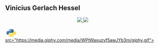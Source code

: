 ## Vinicius Gerlach Hessel
<div align="center">
  <a href="https://github.com/vghessel">
  <img height="180em" src="https://github-readme-stats.vercel.app/api?username=vghessel&show_icons=true&theme=dark&include_all_commits=true&count_private=true"/>
  <img height="180em" src="https://github-readme-stats.vercel.app/api/top-langs/?username=vghessel&layout=compact&langs_count=7&theme=dark"/>
</div>

<div style="display: inline_block"><br>
  <img align="center" alt="Rafa-Python" height="30" width="40" src="https://raw.githubusercontent.com/devicons/devicon/master/icons/python/python-original.svg">
src="https://media.giphy.com/media/WPtWaxuzyf5awJYb3m/giphy.gif">
</div>
